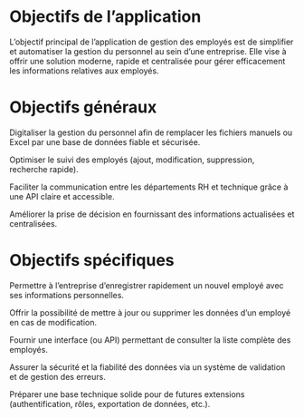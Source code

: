 # Objectifs de l’application

L’objectif principal de l’application de gestion des employés est de simplifier et automatiser la gestion du personnel au sein d’une entreprise.
Elle vise à offrir une solution moderne, rapide et centralisée pour gérer efficacement les informations relatives aux employés.

# Objectifs généraux

Digitaliser la gestion du personnel afin de remplacer les fichiers manuels ou Excel par une base de données fiable et sécurisée.

Optimiser le suivi des employés (ajout, modification, suppression, recherche rapide).

Faciliter la communication entre les départements RH et technique grâce à une API claire et accessible.

Améliorer la prise de décision en fournissant des informations actualisées et centralisées.

# Objectifs spécifiques

Permettre à l’entreprise d’enregistrer rapidement un nouvel employé avec ses informations personnelles.

Offrir la possibilité de mettre à jour ou supprimer les données d’un employé en cas de modification.

Fournir une interface (ou API) permettant de consulter la liste complète des employés.

Assurer la sécurité et la fiabilité des données via un système de validation et de gestion des erreurs.

Préparer une base technique solide pour de futures extensions (authentification, rôles, exportation de données, etc.).
